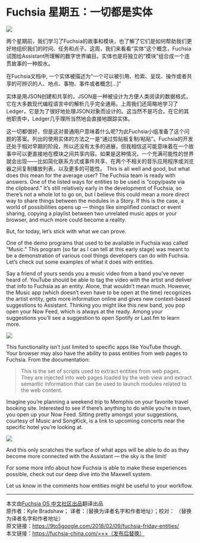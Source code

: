 
<!-- #Fuchsia Friday: Everything is an Entity -->
# Fuchsia 星期五：一切都是实体
![](https://i0.wp.com/9to5google.com/wp-content/uploads/sites/4/2018/02/entities.png)

<!-- Two weeks ago, we learned about Fuchsia’s Stories and Modules, and how they will help us better organize our time, tasks, and ideas. This week, we’re looking at the idea of ‘entities’, Fuchsia’s attempt to catalog the digital world to be read by Assistant. Entities are also part of the glue that holds disparate “modules” together into one coherent Story. -->
两个星期前，我们学习了Fuchsia的故事和模块，也了解了它们是如何帮助我们更好地组织我们的时间、任务和点子。这周，我们来看看“实体”这个概念，Fuchsia试图给Assistant所理解的数字世界编目。实体也是将独立的“模块”组合成一个连贯故事的一种胶水。

<!-- In the Fuchsia docs, an entity is described as “an identifiable person, place, thing, event, or concept […] which can be referenced, retrieved, presented, manipulated, or shared.” By this definition, almost anything can be an entity, but some more specific examples given include bands, hotels, contacts, events, photos, email threads, or just plain text. Each entity is internally labeled with its contents, so there is no mistaking a video for an email. -->
在Fuchsia文档中, 一个实体被描述为“一个可以被引用、检索、呈现、操作或者共享的可辨识的人、地点、事物、事件或者概念[...]”

<!-- Entities are created and shared in JSON, a format which is designed to be human-readable and is nearly universal with parsing available in most modern programming languages. We also briefly learned last week, that Ledger is also designed to handle JSON objects well. This is certainly no coincidence. Ledger will almost certainly directly keep track of entities, among its other duties. -->
实体是用JSON创建和共享的，JSON是一种被设计为方便人类阅读的数据格式，它在大多数现代编程语言中的解析几乎完全通用。上周我们还简略地学习了Ledger，它是为了很好地处理JSON对象而设计的。这当然不是巧合。在它的其他职责中，Ledger几乎理所当然地会直接地跟踪实体。

<!-- This is all well and good, but what does this mean for the average user? The Fuchsia team is ready with answers. One of the listed ways for entities to be used is “copy/paste via the clipboard.” It’s still relatively early in the development of Fuchsia, so there’s not a whole lot to go on, but I believe this could mean a more direct way to share things between the modules in a Story. If this is the case, a world of possibilities opens up — things like simplified contact or event sharing, copying a playlist between two unrelated music apps or your browser, and much more could become a reality. -->
这一切都很好，但是这对普通用户意味着什么呢?为此Fuchsia小组准备了这个问题的答案。列出的使用实体的方法之一是“通过剪贴板复制/粘贴”。Fuchsia的开发还处于相对早期的阶段，所以还没有太多的进展，但我相信这可能意味着在一个故事中可以更直接地在模块之间共享内容。如果是这种情况，一个充满可能性的世界就会出现——比如简化联系方式或事件共享、在两个不相关的音乐应用程序或浏览器之间复制播放列表，以及更多的可能性。
This is all well and good, but what does this mean for the average user? The Fuchsia team is ready with answers. One of the listed ways for entities to be used is “copy/paste via the clipboard.” It’s still relatively early in the development of Fuchsia, so there’s not a whole lot to go on, but I believe this could mean a more direct way to share things between the modules in a Story. If this is the case, a world of possibilities opens up — things like simplified contact or event sharing, copying a playlist between two unrelated music apps or your browser, and much more could become a reality.

But, for today, let’s stick with what we can prove.

One of the demo programs that used to be available in Fuchsia was called “Music.” This program (so far as I can tell at this early stage) was meant to be a demonstration of various cool things developers can do with Fuchsia. Let’s check out some examples of what it does with entities.

Say a friend of yours sends you a music video from a band you’ve never heard of. YouTube should be able to tag the video with the artist and deliver that info to Fuchsia as an entity. Alone, that wouldn’t mean much. However, the Music app (which doesn’t even have to be open at the time) recognizes the artist entity, gets more information online and gives new context-based suggestions to Assistant. Thinking you might like this new band, you pop open your Now Feed, which is always at the ready. Among your suggestions you’ll see a suggestion to open Spotify or Last.fm to learn more.

![](https://9to5google.com/wp-content/uploads/sites/4/2018/02/struts-suggestion.png)

This functionality isn’t just limited to specific apps like YouTube though. Your browser may also have the ability to pass entities from web pages to Fuchsia. From the documentation:

>This is the set of scripts used to extract entities from web pages. They are injected into web pages loaded by the web view and extract semantic information that can be used to launch modules related to the web content.

Imagine you’re planning a weekend trip to Memphis on your favorite travel booking site. Interested to see if there’s anything to do while you’re in town, you open up your Now Feed. Sitting pretty amongst your suggestions, courtesy of Music and SongKick, is a link to upcoming concerts near the specific hotel you’re looking at.

![](https://9to5google.com/wp-content/uploads/sites/4/2018/02/peabody-suggestion.png)

And this only scratches the surface of what apps will be able to do as they become more connected with the Assistant — the sky is the limit!

For some more info about how Fuchsia is able to make these experiences possible, check out our deep dive into the Maxwell system.

Let us know in the comments how entities might be useful to your workflow.

***
本文由[Fuchsia OS 中文社区出品](https://fuchsia-china.com)翻译出品               
原作者：Kyle Bradshaw； 译者：（替换为译者名字和作者地址）；校对： （替换为译者名字和作者地址）       
原文链接：https://9to5google.com/2018/02/09/fuchsia-friday-entities/       
本文链接：https://fuchsia-china.com/×××（发布后替换）
